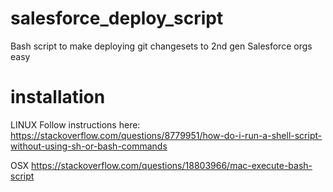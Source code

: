 # salesforce_deploy_script
Bash script to make deploying git changesets to 2nd gen Salesforce orgs easy

# installation

LINUX
Follow instructions here: https://stackoverflow.com/questions/8779951/how-do-i-run-a-shell-script-without-using-sh-or-bash-commands

OSX
https://stackoverflow.com/questions/18803966/mac-execute-bash-script